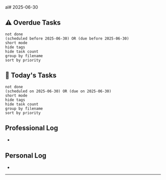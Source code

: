 al# 2025-06-30

## ⚠️ Overdue Tasks
```tasks
not done
(scheduled before 2025-06-30) OR (due before 2025-06-30)
short mode
hide tags
hide task count
group by filename
sort by priority
```

## 📅 Today's Tasks
```tasks
not done
(scheduled on 2025-06-30) OR (due on 2025-06-30)
short mode
hide tags
hide task count
group by filename
sort by priority
```

## Professional Log
- 

## Personal Log
- 

---

